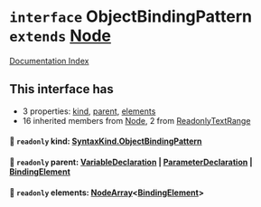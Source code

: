 # `interface` ObjectBindingPattern `extends` [Node](../interface.Node/README.md)

[Documentation Index](../README.md)

## This interface has

- 3 properties:
[kind](#-readonly-kind-syntaxkindobjectbindingpattern),
[parent](#-readonly-parent-variabledeclaration--parameterdeclaration--bindingelement),
[elements](#-readonly-elements-nodearraybindingelement)
- 16 inherited members from [Node](../interface.Node/README.md), 2 from [ReadonlyTextRange](../interface.ReadonlyTextRange/README.md)


#### 📄 `readonly` kind: [SyntaxKind.ObjectBindingPattern](../enum.SyntaxKind/README.md#objectbindingpattern--207)



#### 📄 `readonly` parent: [VariableDeclaration](../interface.VariableDeclaration/README.md) | [ParameterDeclaration](../interface.ParameterDeclaration/README.md) | [BindingElement](../interface.BindingElement/README.md)



#### 📄 `readonly` elements: [NodeArray](../interface.NodeArray/README.md)\<[BindingElement](../interface.BindingElement/README.md)>



